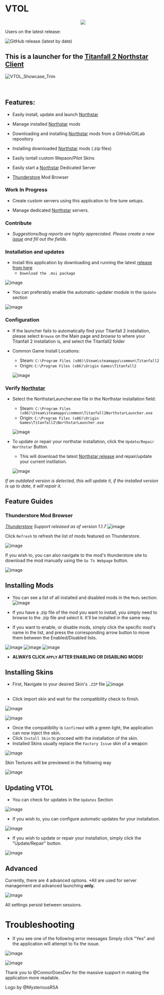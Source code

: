 # VTOL
<p align="center">
  <img src="https://user-images.githubusercontent.com/45333346/155147598-71510387-7b83-4dea-a1b8-b322888d8a3e.png" />
</p>

Users on the latest release:

![GitHub release (latest by date)](https://img.shields.io/github/downloads/BigSpice/VTOL/latest/total?style=flat-square)


## This is a launcher for the [Titanfall 2 Northstar Client](https://northstar.tf)


![VTOL_Showcase_Trim](https://user-images.githubusercontent.com/23240514/152448826-0a92b6d8-3cce-4107-911c-0a1480ad8a8e.gif)<br /><br /><br />

## Features:

* Easily install, update and launch [Northstar](https://northstar.tf)

* Manage installed [Northstar](https://northstar.tf) mods

* Downloading and installing [Northstar](https://northstar.tf) mods from a GitHub/GitLab repository

* Installing downloaded [Northstar](https://northstar.tf) mods (.zip files)

* Easily isntall custom Wepaon/Pilot Skins

* Easily start a [Northstar](https://northstar.tf) Dedicated Server

* [Thunderstore](https://northstar.thunderstore.io) Mod Browser


### Work In Progress

* Create custom servers using this application to fine tune setups.

* Manage dedicated [Northstar](https://northstar.tf) servers.

### Contribute
* _Suggestions/bug reports are highly appreciated. Please create a new [issue](https://github.com/BigSpice/VTOL/issues/new) and fill out the fields._

### Installation and updates
* Install this application by downloading and running the latest [release from here](https://github.com/BigSpice/VTOL/releases)
   * ``Download the .msi package``

![image](https://user-images.githubusercontent.com/23240514/150025911-aacaf334-cc33-4239-94d7-512cfb84fe49.png)

* You can preferably enable the automatic-updater module in the ``Update`` section

![image](https://user-images.githubusercontent.com/23240514/152447226-88662295-b7a9-4fd5-a958-dfc5ce59bd9c.png)

### Configuration

 * If the launcher fails to automatically find your Titanfall 2 installation, please select ``Browse`` on the Main page and _browse_ to where your Titanfall 2 installation is, and select the Titanfall2 folder

 * Common Game Install Locations:
   *    Steam: `C:\Program Files (x86)\Steam\steamapps\common\Titanfall2`
   *    Origin: `C:\Program Files (x86)\Origin Games\Titanfall2` 


   ![image](https://user-images.githubusercontent.com/23240514/152446386-4bb584c1-038a-4dd6-9588-ac3827884144.png)


### Verify [Northstar](https://northstar.tf)

* Select the NorthstarLauncher.exe file in the Northstar installation field: 
    *    Steam: `C:\Program Files (x86)\Steam\steamapps\common\Titanfall2NorthstarLauncher.exe`
    *    Origin: `C:\Program Files (x86)\Origin Games\Titanfall2\NorthstarLauncher.exe` 

   ![image](https://user-images.githubusercontent.com/23240514/152446412-d10f1f7e-bbc2-4558-8e8b-033aae2af410.png)
   
* To update or repair your northstar installation, click the ``Update/Repair Northstar`` Button.
    * This will download the latest [Northstar release](https://github.com/R2Northstar/Northstar/releases/latest) and repair/update your current instllation.


   ![image](https://user-images.githubusercontent.com/23240514/152446466-26d91f33-948d-4051-9247-c21b20328515.png)

_If an outdated version is detected, this will update it, if the installed version is up to date, it will repair it._

## Feature Guides
### Thunderstore Mod Browser

_[Thunderstore](https://northstar.thunderstore.io) Support released as of version 1.1.7_
![image](https://user-images.githubusercontent.com/23240514/153077819-5cd04c1c-f280-453e-9d07-ecc08e8934e1.png)

Click ``Refresh`` to refresh the list of mods featured on Thunderstore.

![image](https://user-images.githubusercontent.com/23240514/152448128-cdc1fa9e-df7b-4022-8247-48b355e53d65.png)

If you wish to, you can also navigate to the mod's thunderstore site to download the mod manually using the ``Go To Webpage`` button.

![image](https://user-images.githubusercontent.com/23240514/152448103-037443e3-8ffc-47e0-9ea2-1926a1e06457.png)



## Installing Mods

* You can see a list of all installed and disabled mods in the ``Mods`` section:
![image](https://user-images.githubusercontent.com/23240514/152446534-9109f141-c98c-4046-b023-7451b4796d3e.png)

* If you have a .zip file of the mod you want to install, you simply need to browse to the .zip file and   select it. It'll be installed in the same way.

* If you want to enable, or disable mods, simply click the specific mod's name in the list, and press the corresponding arrow button to move them between the Enabled/Disabled lists.

![image](https://user-images.githubusercontent.com/23240514/152447411-2f7b1f99-a558-4885-bd11-f45952d6a04b.png)
![image](https://user-images.githubusercontent.com/23240514/152447434-f2996352-9237-46f0-aa07-2c2e3181ea21.png)
![image](https://user-images.githubusercontent.com/23240514/152447448-24d51ad1-da48-44d2-b1d6-c864767cd230.png)
* **ALWAYS CLICK ``APPLY`` AFTER ENABLING OR DISABLING MODS!**

## Installing Skins 

* First, Navigate to your desired Skin's ``.ZIP`` file
![image](https://user-images.githubusercontent.com/23240514/152447515-c4eb762b-d4b9-49da-b713-87aded2220d2.png)
<br /><br />

* Click import skin and wait for the compatibility check to finish.

![image](https://user-images.githubusercontent.com/23240514/152447613-e3fc58d8-992e-46ad-9c2c-499a87888603.png)

![image](https://user-images.githubusercontent.com/23240514/152447631-03075684-204e-4311-b3dc-4bd6e264d0f3.png)

* Once the compatibility is ``Confirmed`` with a green light, the application can now inject the skin.
* Click ``Install Skin`` to proceed with the installation of the skin.
* Installed Skins usually replace the ``Factory Issue`` skin of a weapon

![image](https://user-images.githubusercontent.com/23240514/152447644-27b7089a-1c17-4628-8616-42f8c0950baa.png)

Skin Textures will be previewed in the following way

![image](https://user-images.githubusercontent.com/23240514/152447664-09a21668-b54f-41df-8493-f1567c497ec1.png)


## Updating VTOL

* You can check for updates in the ``Updates`` Section

![image](https://user-images.githubusercontent.com/23240514/152447690-94ba2d70-c832-4b25-b040-532bf0f27f33.png)

* If you wish to, you can configure automatic updates for your installation.

![image](https://user-images.githubusercontent.com/23240514/152447709-58e9ae8c-e630-4bfc-976c-b56f741effad.png)


* If you wish to update or repair your installation, simply click the "Update/Repair" button.

![image](https://user-images.githubusercontent.com/23240514/152447727-332cc754-fb71-4552-ab3f-f206390cede1.png)


## Advanced

Currently, there are 4 advanced options. \*All are used for server management and advanced launching **only.**

![image](https://user-images.githubusercontent.com/23240514/152447755-5b1fdb1d-d9e5-4418-a5b1-22eaf86f172d.png)

All settings persist between sessions.


# Troubleshooting
* If you see one of the following error messages
Simply click "Yes" and the application will attempt to fix the issue.

![image](https://user-images.githubusercontent.com/23240514/150569733-e1142d29-54f3-4842-b34a-81520e293f0c.png)

![image](https://user-images.githubusercontent.com/23240514/150570184-6cf29ee6-40a5-4517-839c-3e2dcddcf637.png)


Thank you to @ConnorDoesDev for the massive support in making the application more readable.

Logo by @MysteriousRSA

